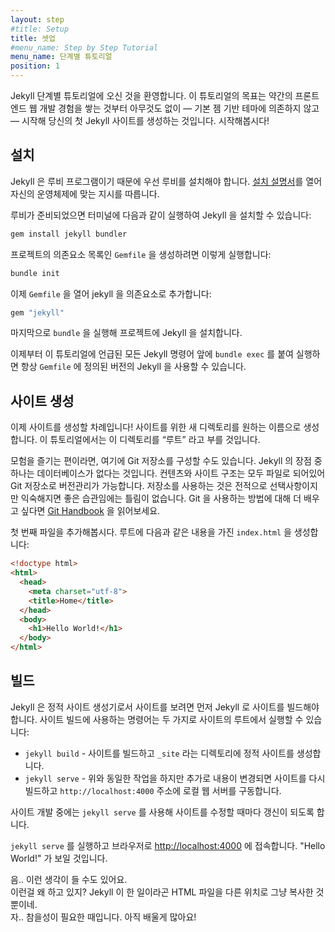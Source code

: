 ```yaml
---
layout: step
#title: Setup
title: 셋업
#menu_name: Step by Step Tutorial
menu_name: 단계별 튜토리얼
position: 1
---
```

<!--
Welcome to Jekyll's step-by-step tutorial. The goal of this tutorial is to take
you from having some front end web development experience to building your
first Jekyll site from scratch — not relying on the default gem-based theme.
Let's get into it!
-->
Jekyll 단계별 튜토리얼에 오신 것을 환영합니다. 이 튜토리얼의 목표는 약간의
프론트엔드 웹 개발 경험을 쌓는 것부터 아무것도 없이 — 기본 젬 기반 테마에
의존하지 않고 — 시작해 당신의 첫 Jekyll 사이트를 생성하는 것입니다.
시작해봅시다!

<!--
## Installation
-->
## 설치

<!--
Jekyll is a Ruby program so you need to install Ruby on your machine to begin
with. Head over to the [install guide](/docs/installation/) and follow the
instructions for your operating system.
-->
Jekyll 은 루비 프로그램이기 때문에 우선 루비를 설치해야 합니다.
[설치 설명서](/docs/installation/)를 열어 자신의 운영체제에 맞는
지시를 따릅니다.

<!--
With Ruby setup you can install Jekyll by running the following in your
terminal:
-->
루비가 준비되었으면 터미널에 다음과 같이 실행하여 Jekyll 을 설치할 수
있습니다:

```sh
gem install jekyll bundler
```

<!--
To create a new `Gemfile` to list your project's dependencies run:
-->
프로젝트의 의존요소 목록인 `Gemfile` 을 생성하려면 이렇게 실행합니다:

```sh
bundle init
```

<!--
Now edit the `Gemfile` and add jekyll as a dependency:
-->
이제 `Gemfile` 을 열어 jekyll 을 의존요소로 추가합니다:

```ruby
gem "jekyll"
```

<!--
Finally run `bundle` to install jekyll for your project.
-->
마지막으로 `bundle` 을 실행해 프로젝트에 Jekyll 을 설치합니다.

<!--
You can now prefix all jekyll commands listed in this tutorial with `bundle exec`
to make sure you use the jekyll version defined in your `Gemfile`.
-->
이제부터 이 튜토리얼에 언급된 모든 Jekyll 명령어 앞에 `bundle exec` 를 붙여
실행하면 항상 `Gemfile` 에 정의된 버전의 Jekyll 을 사용할 수 있습니다.

<!--
## Create a site
-->
## 사이트 생성

<!--
It's time to create a site! Create a new directory for your site, you can name
it whatever you'd like. Through the rest of this tutorial we'll refer to this
directory as “root”.
-->
이제 사이트를 생성할 차례입니다! 사이트를 위한 새 디렉토리를 원하는 이름으로
생성합니다. 이 튜토리얼에서는 이 디렉토리를 “루트” 라고 부를 것입니다.

<!--
If you're feeling adventurous, you can also initialize a Git repository here.
One of the great things about Jekyll is there's no database. All content and
site structure are files which a Git repository can version. Using a repository
is completely optional but it's a great habit to get into. You can learn more
about using Git by reading through the
[Git Handbook](https://guides.github.com/introduction/git-handbook/).
-->
모험을 즐기는 편이라면, 여기에 Git 저장소를 구성할 수도 있습니다.
Jekyll 의 장점 중 하나는 데이터베이스가 없다는 것입니다. 컨텐츠와 사이트 구조는
모두 파일로 되어있어 Git 저장소로 버전관리가 가능합니다. 저장소를 사용하는 것은
전적으로 선택사항이지만 익숙해지면 좋은 습관임에는 틀림이 없습니다. Git 을
사용하는 방법에 대해 더 배우고 싶다면
[Git Handbook](https://guides.github.com/introduction/git-handbook/) 을 읽어보세요.

<!--
Let's add your first file. Create `index.html` in the root with the following
content:
-->
첫 번째 파일을 추가해봅시다. 루트에 다음과 같은 내용을 가진 `index.html` 을
생성합니다:

```html
<!doctype html>
<html>
  <head>
    <meta charset="utf-8">
    <title>Home</title>
  </head>
  <body>
    <h1>Hello World!</h1>
  </body>
</html>
```

<!--
## Build
-->
## 빌드

<!--
Jekyll is a static site generator so we need Jekyll to build the site
before we can view it. There are two commands you can run in the root of your site
to build it:
-->
Jekyll 은 정적 사이트 생성기로서 사이트를 보려면 먼저 Jekyll 로 사이트를
빌드해야 합니다. 사이트 빌드에 사용하는 명령어는 두 가지로 사이트의 루트에서
실행할 수 있습니다:

<!--
* `jekyll build` - Builds the site and outputs a static site to a directory
called `_site`.
* `jekyll serve` - Does the same thing except it rebuilds any time you make
a change and runs a local web server at `http://localhost:4000`.
-->
* `jekyll build` - 사이트를 빌드하고 `_site` 라는 디렉토리에 정적 사이트를
생성합니다.
* `jekyll serve` - 위와 동일한 작업을 하지만 추가로 내용이 변경되면 사이트를
다시 빌드하고 `http://localhost:4000` 주소에 로컬 웹 서버를 구동합니다.

<!--
When you're developing a site you'll use `jekyll serve` as it updates with any
changes you make.
-->
사이트 개발 중에는 `jekyll serve` 를 사용해 사이트를 수정할 때마다 갱신이 되도록
합니다.

<!--
Run `jekyll serve` and go to
<a href="http://localhost:4000" target="_blank" data-proofer-ignore>http://localhost:4000</a> in
your browser. You should see "Hello World!".
-->
`jekyll serve` 를 실행하고 브라우저로
<a href="http://localhost:4000" target="_blank" data-proofer-ignore>http://localhost:4000</a> 에
접속합니다. "Hello World!" 가 보일 것입니다.

<!--
Well, you might be thinking what's the point in this? Jekyll just copied an
HTML file from one place to another. Well patience young grasshopper, there's
still much to learn!
-->
음.. 이런 생각이 들 수도 있어요.<br/>
이런걸 왜 하고 있지? Jekyll 이 한 일이라곤 HTML 파일을 다른 위치로 그냥 복사한 것 뿐이네.<br/>
자.. 참을성이 필요한 때입니다. 아직 배울게 많아요!

